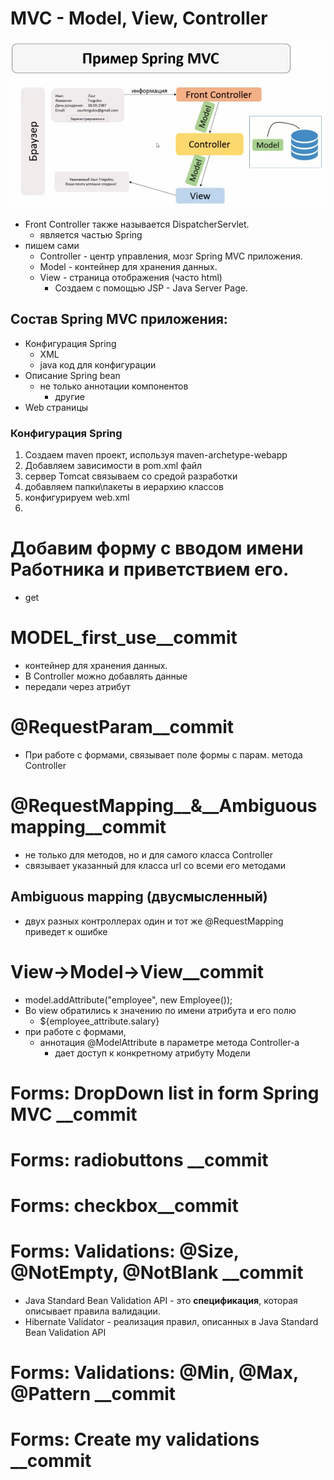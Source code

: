 # MVC -  Model, View, Controller
<!--![Иллюстрация к проекту](https://github.com/mirpribili/spring_course/blob/master/resources/spring_mvc.jpg)-->
![Иллюстрация к проекту](https://raw.githubusercontent.com/mirpribili/spring_course/master/resources/spring_mvc.jpg)
- Front Controller также называется DispatcherServlet. 
  - является частью Spring
- пишем сами
  - Controller - центр управления, мозг Spring MVC приложения.
  - Model - контейнер для хранения данных.
  - View - страница отображения (часто html)
    - Создаем с помощью JSP - Java Server Page.
## Состав Spring MVC приложения:
- Конфигурация Spring
  - XML
  - java код для конфигурации 
- Описание Spring bean
  - не только аннотации компонентов
    - другие
- Web страницы
###  Конфигурация Spring
1. Создаем maven проект, используя maven-archetype-webapp
2. Добавляем зависимости в pom.xml файл
3. сервер Tomcat связываем со средой разработки
4. добавляем папки\пакеты в иерархию классов
5. конфигурируем web.xml
6. 
# Добавим форму с вводом имени Работника и приветствием его.
- get 
# MODEL_first_use__commit
- контейнер для хранения данных. 
- В Controller можно добавлять данные
- передали через атрибут
# @RequestParam__commit
- При работе с формами, связывает поле формы с парам. метода Controller
# @RequestMapping__&__Ambiguous mapping__commit
- не только для методов, но и для самого класса Controller
- связывает указанный для класса url со всеми его методами
## Ambiguous mapping (двусмысленный)
-  двух разных контроллерах один и тот же @RequestMapping приведет к ошибке 
# View->Model->View__commit
- model.addAttribute("employee", new Employee());
- Во view обратились к значению по имени атрибута и его полю
  - ${employee_attribute.salary}
- при работе с формами, 
  - аннотация @ModelAttribute в параметре метода Controller-а
    - дает доступ к конкретному атрибуту Модели
# Forms: DropDown list in form Spring MVC __commit
# Forms: radiobuttons __commit
# Forms: checkbox__commit
# Forms: Validations: @Size, @NotEmpty, @NotBlank __commit
- Java Standard Bean Validation API - это **спецификация**, которая описывает правила валидации.
- Hibernate Validator - реализация правил, описанных в Java Standard Bean Validation API
# Forms: Validations: @Min, @Max, @Pattern __commit
# Forms: Create my validations __commit
#
#
#
#
#
#
#
#
#
#
#
#
#
#
> 
>

#